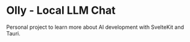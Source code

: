 # Olly - Local LLM Chat

Personal project to learn  more about AI development with SvelteKit and Tauri.
